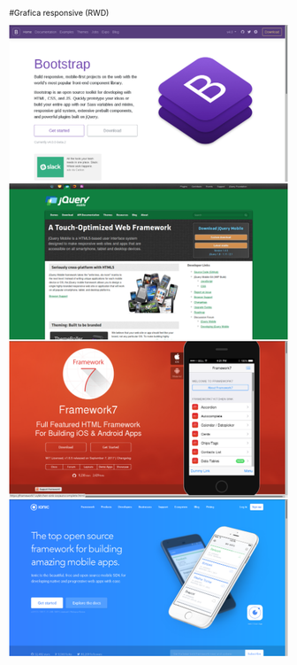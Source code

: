 #Grafica responsive (RWD)


![bootstrap](./media/bootstrap.png)
![jqmobile](./media/jqmobile.png)
![framework7](./media/framework7.png)
![ionic](./media/ionic.png)

